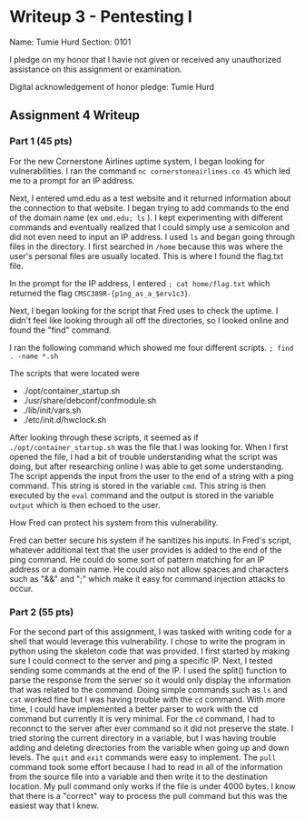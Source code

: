Writeup 3 - Pentesting I
======

Name: Tumie Hurd
Section: 0101

I pledge on my honor that I havie not given or received any unauthorized assistance on this assignment or examination.

Digital acknowledgement of honor pledge: Tumie Hurd

## Assignment 4 Writeup

### Part 1 (45 pts)

For the new Cornerstone Airlines uptime system, I began looking for vulnerabilities.  I ran the command
```nc cornerstoneairlines.co 45``` which led me to a prompt for an IP address.

Next, I entered umd.edu as a test website and it returned information about the connection to that website. I began trying to add commands to the end of the domain name (ex ```umd.edu; ls``` ). I kept experimenting with different commands and eventually realized that I could simply use a semicolon and did not even need to input an IP address. I used ```ls``` and began going through files in the directory.  I first searched in ```/home``` because this was where the user's personal files are usually located.  This is where I found the flag.txt file.

In the prompt for the IP address, I entered ```; cat home/flag.txt``` which returned the flag ```CMSC389R-{p1ng_as_a_$erv1c3}```.


Next, I began looking for the script that Fred uses to check the uptime. I didn't feel like looking through all off the directories, so I looked online and found the "find" command.

I ran the following command which showed me four different scripts.
```; find . -name *.sh```

The scripts that were located were
* ./opt/container_startup.sh
* ./usr/share/debconf/confmodule.sh
* ./lib/init/vars.sh
* ./etc/init.d/hwclock.sh

After looking through these scripts, it seemed as if ```./opt/container_startup.sh``` was the file that I was looking for.  When I first opened the file, I had a bit of trouble understanding what the script was doing, but after researching online I was able to get some understanding.  The script appends the input from the user to the end of a string with a ping command.  This string is stored in the variable ```cmd```.  This string is then executed by the ```eval``` command and the output is stored in the variable ```output``` which is then echoed to the user.


How Fred can protect his system from this vulnerability.

Fred can better secure his system if he sanitizes his inputs.  In Fred's script, whatever additional text that the user provides is added to the end of the ping command.  He could do some sort of pattern matching for an IP address or a domain name.  He could also not allow spaces and characters such as "&&" and ";" which make it easy for command injection attacks to occur. 

### Part 2 (55 pts)

For the second part of this assignment, I was tasked with writing code for a shell that would leverage this vulnerability. I chose to write the program in python using the skeleton code that was provided.  I first started by making sure I could connect to the server and ping a specific IP.  Next, I tested sending some commands at the end of the IP.  I used the split() function to parse the response from the server so it would only display the information that was related to the command.  Doing simple commands such as ```ls``` and ```cat``` worked fine but I was having trouble with the ```cd``` command.  With more time, I could have implemented a better parser to work with the cd command but currently it is very minimal. For the ```cd``` command, I had to reconnct to the server after ever command so it did not preserve the state.  I tried storing the current directory in a variable, but I was having trouble adding and deleting directories from the variable when going up and down levels.  The ```quit``` and ```exit``` commands were easy to implement. The ```pull``` command took some effort because I had to read in all of the information from the source file into a variable and then write it to the destination location. My pull command only works if the file is under 4000 bytes.  I know that there is a "correct" way to process the pull command but this was the easiest way that I knew.